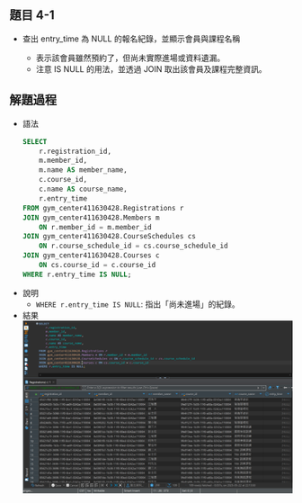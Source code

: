 ## 題目 4-1

- 查出 entry_time 為 NULL 的報名紀錄，並顯示會員與課程名稱

    - 表示該會員雖然預約了，但尚未實際進場或資料遺漏。
    - 注意 IS NULL 的用法，並透過 JOIN 取出該會員及課程完整資訊。

## 解題過程

- 語法
    ```sql
    SELECT 
        r.registration_id, 
        m.member_id, 
        m.name AS member_name, 
        c.course_id, 
        c.name AS course_name, 
        r.entry_time
    FROM gym_center411630428.Registrations r
    JOIN gym_center411630428.Members m 
        ON r.member_id = m.member_id
    JOIN gym_center411630428.CourseSchedules cs 
        ON r.course_schedule_id = cs.course_schedule_id
    JOIN gym_center411630428.Courses c 
        ON cs.course_id = c.course_id
    WHERE r.entry_time IS NULL;
    ```
- 說明
  - `WHERE r.entry_time IS NULL`: 指出「尚未進場」的紀錄。
- 結果
    ![alt text](../images/4-1-1.png)